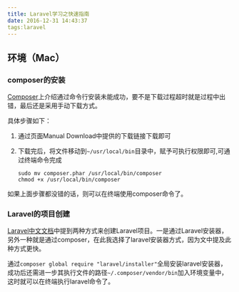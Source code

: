 ```yaml
---
title: Laravel学习之快速指南
date: 2016-12-31 14:43:37
tags:laravel
---
```


## 环境（Mac）
### composer的安装
[Composer](https://getcomposer.org/download/)上介绍通过命令行安装未能成功，要不是下载过程超时就是过程中出错，最后还是采用手动下载方式。

具体步骤如下：

1. 通过页面Manual Download中提供的下载链接下载即可
2. 下载完后，将文件移动到`~/usr/local/bin`目录中，赋予可执行权限即可,可通过终端命令完成


	```
	sudo mv composer.phar /usr/local/bin/composer
	chmod +x /usr/local/bin/composer
	```
如果上面步骤都没错的话，则可以在终端使用composer命令了。

### Laravel的项目创建
[Laravel中文文档](http://www.golaravel.com/laravel/docs/5.1/)中提到两种方式来创建Laravel项目。一是通过Laravel安装器，另外一种就是通过composer，在此我选择了laravel安装器方式，因为文中提及此种方式更快。

通过`composer global require "laravel/installer"`全局安装laravel安装器，成功后还需进一步其执行文件的路径`~/.composer/vendor/bin`加入环境变量中，这时就可以在终端执行laravel命令了。

